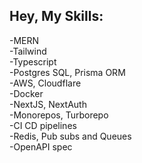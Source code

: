 ## Hey, My Skills:

-MERN<br>
-Tailwind<br>
-Typescript<br>
-Postgres SQL, Prisma ORM<br>
-AWS, Cloudflare<br>
-Docker<br>
-NextJS, NextAuth<br>
-Monorepos, Turborepo<br>
-CI CD pipelines<br>
-Redis, Pub subs and Queues<br>
-OpenAPI spec<br>
